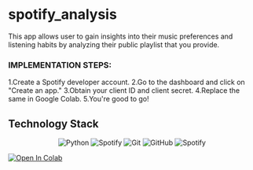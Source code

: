 # spotify_analysis
 This app allows user to gain insights into their music preferences and listening habits by analyzing their public playlist that you provide. 
 
### IMPLEMENTATION STEPS:

1.Create a Spotify developer account.
2.Go to the dashboard and click on "Create an app."
3.Obtain your client ID and client secret.
4.Replace the same in Google Colab.
5.You're good to go!

 
 
 ## Technology Stack

<div align="center">
  
  ![Python](https://img.shields.io/badge/-Python-05122A?style=flat&logo=python)
  ![Spotify](https://img.shields.io/badge/-Spotify-1ED760?style=flat&logo=spotify&logoColor=white)
  ![Git](https://img.shields.io/badge/-Git-05122A?style=flat&logo=git)
  ![GitHub](https://img.shields.io/badge/-GitHub-05122A?style=flat&logo=github)
  ![Spotify](https://img.shields.io/badge/-Spotify-1ED760?style=flat&logo=spotify&logoColor=white)
  
</div>

<a href="https://colab.research.google.com/github/shambhavi2703/spotify_analysis/blob/main/<notebook>.ipynb"><img src="https://colab.research.google.com/assets/colab-badge.svg" alt="Open In Colab"/></a>

